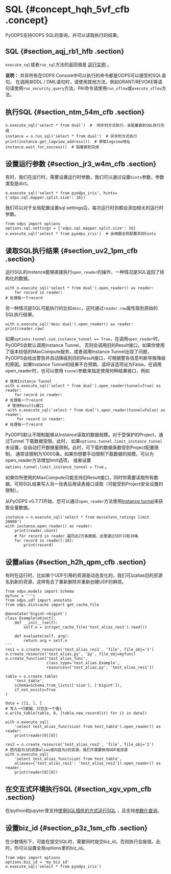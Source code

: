 # SQL {#concept_hqh_5vf_cfb .concept}

PyODPS支持ODPS SQL的查询，并可以读取执行的结果。

## SQL {#section_aqj_rb1_hfb .section}

`execute_sql`或者`run_sql`方法的返回值是 [运行实例](cn.zh-CN/用户指南/PyODPS/基本操作/任务实例.md#) 。

**说明：** 并非所有在ODPS Console中可以执行的命令都是ODPS可以接受的SQL语句。 在调用非DDL / DML语句时，请使用其他方法，例如GRANT/REVOKE等语句请使用`run_security_query`方法，PAI命令请使用`run_xflow`或`execute_xflow`方法。

## 执行SQL {#section_ntm_54m_cfb .section}

```language-sql
o.execute_sql('select * from dual')  #  同步的方式执行，会阻塞直到SQL执行完成
instance = o.run_sql('select * from dual')  # 异步的方式执行
print(instance.get_logview_address())  # 获取logview地址
instance.wait_for_success()  # 阻塞直到完成
```

## 设置运行参数 {#section_jr3_w4m_cfb .section}

有时，我们在运行时，需要设置运行时参数，我们可以通过设置`hints`参数，参数类型是dict。

```language-sql
o.execute_sql('select * from pyodps_iris', hints={'odps.sql.mapper.split.size': 16})
```

我们可以对于全局配置设置sql.settings后，每次运行时则都会添加相关的运行时参数。

```language-sql
from odps import options
options.sql.settings = {'odps.sql.mapper.split.size': 16}
o.execute_sql('select * from pyodps_iris')  # 会根据全局配置添加hints
```

## 读取SQL执行结果 {#section_uv2_1pm_cfb .section}

运行SQL的instance能够直接执行`open_reader`的操作，一种情况是SQL返回了结构化的数据。

```language-sql
with o.execute_sql('select * from dual').open_reader() as reader:
    for record in reader:
# 处理每一个record
```

另一种情况是SQL可能执行的比如`desc`，这时通过`reader.raw`属性取到原始的SQL执行结果。

```language-sql
with o.execute_sql('desc dual').open_reader() as reader:
print(reader.raw)
```

如果`options.tunnel.use_instance_tunnel == True`，在调用`open_reader`时，PyODPS会默认调用Instance Tunnel， 否则会调用旧的Result接口。如果你使用了版本较低的MaxCompute服务，或者调用Instance Tunnel出现了问题，PyODPS会给出警告并自动降级到旧的Result接口，可根据警告信息判断导致降级的原因。如果Instance Tunnel的结果不合预期，请将该选项设为False。在调用open\_reader时，也可以使用 `tunnel`参数来指定使用何种结果接口，例如

```language-sql
# 使用Instance Tunnel
with o.execute_sql('select * from dual').open_reader(tunnel=True) as reader:
    for record in reader:
# 处理每一个record
 # 使用Results接口
 with o.execute_sql('select * from dual').open_reader(tunnel=False) as reader:
     for record in reader:
# 处理每一个record
```

PyODPS默认不限制能够从Instance读取的数据规模。对于受保护的Project，通过Tunnel 下载数据受限。此时， 如果`options.tunnel.limit_instance_tunnel`未设置，会自动打开数据量限制。此时，可下载的数据条数受到Project配置限制， 通常该限制为10000条。如果你想要手动限制下载数据的规模，可以为open\_reader方法增加limit选项， 或者设置`options.tunnel.limit_instance_tunnel = True` 。

如果你所使用的MaxCompute只能支持旧Result接口，同时你需要读取所有数据，可将SQL结果写入另一张表后用读表接口读取（可能受到Project安全设置的限制）。

从PyODPS v0.7.7.1开始，您可以通过`open_reader`方法使用[Instance tunnel](cn.zh-CN/用户指南/数据上传下载/批量数据通道SDK介绍/InstanceTunnel.md#)来获取全量数据。

```
instance = o.execute_sql('select * from movielens_ratings limit 20000')
with instance.open_reader() as reader:
    print(reader.count)
    # for record in reader 遍历这2万条数据，这里通过切片只取10条
    for record in reader[:10]:  
        print(record)
```

## 设置alias {#section_h2h_qpm_cfb .section}

有时在运行时，比如某个UDF引用的资源是动态变化的，我们可以alias旧的资源名到新的资源，这样免去了重新删除并重新创建UDF的麻烦。

```language-sql
from odps.models import Schema
myfunc = '''\
from odps.udf import annotate
from odps.distcache import get_cache_file

@annotate('bigint->bigint')
class Example(object):
    def __init__(self):
        self.n = int(get_cache_file('test_alias_res1').read())

    def evaluate(self, arg):
        return arg + self.n
'''
res1 = o.create_resource('test_alias_res1', 'file', file_obj='1')
o.create_resource('test_alias.py', 'py', file_obj=myfunc)
o.create_function('test_alias_func',
                  class_type='test_alias.Example',
                  resources=['test_alias.py', 'test_alias_res1'])

table = o.create_table(
    'test_table',
    schema=Schema.from_lists(['size'], ['bigint']),
    if_not_exists=True
)

data = [[1, ], ]
# 写入一行数据，只包含一个值1
o.write_table(table, 0, [table.new_record(it) for it in data])

with o.execute_sql(
    'select test_alias_func(size) from test_table').open_reader() as reader:
    print(reader[0][0])
```

```language-sql
res2 = o.create_resource('test_alias_res2', 'file', file_obj='2')
# 把内容为1的资源alias成内容为2的资源，我们不需要修改UDF或资源
with o.execute_sql(
    'select test_alias_func(size) from test_table',
    aliases={'test_alias_res1': 'test_alias_res2'}).open_reader() as reader:
    print(reader[0][0])
```

## 在交互式环境执行SQL {#section_xgv_vpm_cfb .section}

在ipython和jupyter里支持[使用SQL插件的方式运行SQL](cn.zh-CN/用户指南/PyODPS/交互体验增强/命令行增强.md#) ，且支持[参数化查询](cn.zh-CN/用户指南/PyODPS/交互体验增强/IPython增强.md#)。

## 设置biz\_id {#section_p3z_1sm_cfb .section}

在少数情形下，可能在提交SQL时，需要同时提交biz\_id，否则执行会报错。此时，你可以设置全局options里的biz\_id。

```language-sql
from odps import options
options.biz_id = 'my_biz_id'
o.execute_sql('select * from pyodps_iris')
```

